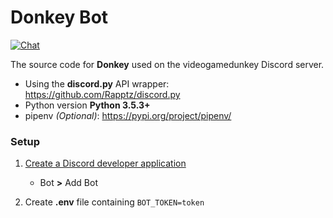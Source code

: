 # Donkey Bot

[![Chat](https://img.shields.io/badge/chat-on%20discord-7289da.svg)](https://discord.gg/videogamedunkey)

The source code for **Donkey** used on the videogamedunkey Discord server.

- Using the **discord.py** API wrapper: https://github.com/Rapptz/discord.py
- Python version **Python 3.5.3+**
- pipenv *(Optional)*: https://pypi.org/project/pipenv/

### Setup

1. [Create a Discord developer application](https://discord.com/developers/applications)
    - Bot **>** Add Bot
 
2. Create **.env** file containing `BOT_TOKEN=token`
